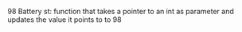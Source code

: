 98 Battery st: function that takes a pointer to an int as parameter and updates the value it points to to 98
